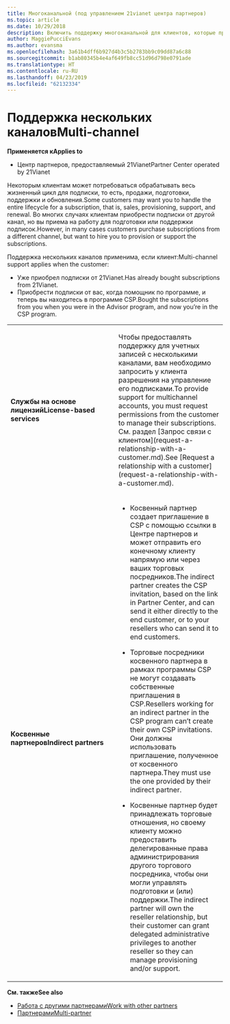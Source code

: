 ```yaml
---
title: Многоканальной (под управлением 21vianet центра партнеров)
ms.topic: article
ms.date: 10/29/2018
description: Включить поддержку многоканальной для клиентов, которые приобрели подписки через другие каналы, но хотите нанять вы для подготовки или поддерживать подписки.
author: MaggiePucciEvans
ms.author: evansma
ms.openlocfilehash: 3a61b4dff6b927d4b3c5b2783bb9c09dd87a6c88
ms.sourcegitcommit: b1ab80345b4e4af649fb8cc51d96d798e0791ade
ms.translationtype: HT
ms.contentlocale: ru-RU
ms.lasthandoff: 04/23/2019
ms.locfileid: "62132334"
---
```

# <a name="multi-channel"></a><span data-ttu-id="547b7-103">Поддержка нескольких каналов</span><span class="sxs-lookup"><span data-stu-id="547b7-103">Multi-channel</span></span>

<span data-ttu-id="547b7-104">**Применяется к**</span><span class="sxs-lookup"><span data-stu-id="547b7-104">**Applies to**</span></span>

-   <span data-ttu-id="547b7-105">Центр партнеров, предоставляемый 21Vianet</span><span class="sxs-lookup"><span data-stu-id="547b7-105">Partner Center operated by 21Vianet</span></span>

<span data-ttu-id="547b7-106">Некоторым клиентам может потребоваться обрабатывать весь жизненный цикл для подписки, то есть, продажи, подготовки, поддержки и обновления.</span><span class="sxs-lookup"><span data-stu-id="547b7-106">Some customers may want you to handle the entire lifecycle for a subscription, that is, sales, provisioning, support, and renewal.</span></span> <span data-ttu-id="547b7-107">Во многих случаях клиентам приобрести подписки от другой канал, но вы приема на работу для подготовки или поддержки подписок.</span><span class="sxs-lookup"><span data-stu-id="547b7-107">However, in many cases customers purchase subscriptions from a different channel, but want to hire you to provision or support the subscriptions.</span></span>

<span data-ttu-id="547b7-108">Поддержка нескольких каналов применима, если клиент:</span><span class="sxs-lookup"><span data-stu-id="547b7-108">Multi-channel support applies when the customer:</span></span>

-   <span data-ttu-id="547b7-109">Уже приобрел подписки от 21Vianet.</span><span class="sxs-lookup"><span data-stu-id="547b7-109">Has already bought subscriptions from 21Vianet.</span></span> 
-   <span data-ttu-id="547b7-110">Приобрести подписки от вас, когда помощник по программе, и теперь вы находитесь в программе CSP.</span><span class="sxs-lookup"><span data-stu-id="547b7-110">Bought the subscriptions from you when you were in the Advisor program, and now you’re in the CSP program.</span></span>

<table>
<colgroup>
<col width="50%" />
<col width="50%" />
</colgroup>
<tbody>
<tr class="odd">
<td><p><span data-ttu-id="547b7-111"><strong>Службы на основе лицензий</strong></span><span class="sxs-lookup"><span data-stu-id="547b7-111"><strong>License-based services</strong></span></span></p></td>
<td><p><span data-ttu-id="547b7-112">Чтобы предоставлять поддержку для учетных записей с несколькими каналами, вам необходимо запросить у клиента разрешения на управление его подписками.</span><span class="sxs-lookup"><span data-stu-id="547b7-112">To provide support for multichannel accounts, you must request permissions from the customer to manage their subscriptions.</span></span> <span data-ttu-id="547b7-113">См. раздел [Запрос связи с клиентом](request-a-relationship-with-a-customer.md).</span><span class="sxs-lookup"><span data-stu-id="547b7-113">See [Request a relationship with a customer](request-a-relationship-with-a-customer.md).</span></span></p></td>
</tr>
<tr class="odd">
<td><p><span data-ttu-id="547b7-114"><strong>Косвенные партнеров</strong></span><span class="sxs-lookup"><span data-stu-id="547b7-114"><strong>Indirect partners</strong></span></span></p></td>
<td><ul>
<li><p><span data-ttu-id="547b7-115">Косвенный партнер создает приглашение в CSP с помощью ссылки в Центре партнеров и может отправить его конечному клиенту напрямую или через ваших торговых посредников.</span><span class="sxs-lookup"><span data-stu-id="547b7-115">The indirect partner creates the CSP invitation, based on the link in Partner Center, and can send it either directly to the end customer, or to your resellers who can send it to end customers.</span></span></p></li>
<li><p><span data-ttu-id="547b7-116">Торговые посредники косвенного партнера в рамках программы CSP не могут создавать собственные приглашения в CSP.</span><span class="sxs-lookup"><span data-stu-id="547b7-116">Resellers working for an indirect partner in the CSP program can’t create their own CSP invitations.</span></span> <span data-ttu-id="547b7-117">Они должны использовать приглашение, полученное от косвенного партнера.</span><span class="sxs-lookup"><span data-stu-id="547b7-117">They must use the one provided by their indirect partner.</span></span></p></li>
<li><p><span data-ttu-id="547b7-118">Косвенные партнер будет принадлежать торговые отношения, но своему клиенту можно предоставить делегированные права администрирования другого торгового посредника, чтобы они могли управлять подготовки и (или) поддержки.</span><span class="sxs-lookup"><span data-stu-id="547b7-118">The indirect partner will own the reseller relationship, but their customer can grant delegated administrative privileges to another reseller so they can manage provisioning and/or support.</span></span></p></li>
</ul></td>
</tr>
</tbody>
</table>

<span data-ttu-id="547b7-119">**См. также**</span><span class="sxs-lookup"><span data-stu-id="547b7-119">**See also**</span></span>

-   [<span data-ttu-id="547b7-120">Работа с другими партнерами</span><span class="sxs-lookup"><span data-stu-id="547b7-120">Work with other partners</span></span>](work-with-other-partners.md)
-   [<span data-ttu-id="547b7-121">Партнерами</span><span class="sxs-lookup"><span data-stu-id="547b7-121">Multi-partner</span></span>](multipartner.md)
 

 

 




